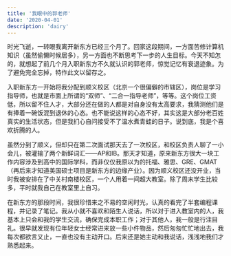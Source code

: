 ```yaml
---
title: '我眼中的郭老师'
date: '2020-04-01'
description: 'dairy'
---
```


时光飞逝，一转眼我离开新东方已经三个月了。回家这段期间，一方面苦修计算机知识（虽然偷懒时候居多），另一方面也不断思考下一步的人生目标。今天不知怎的，就想起了前几个月入职新东方不久就认识的郭老师，惊觉记忆有衰退迹象。为了避免完全忘掉，特作此文以留存之。

入职新东方一开始将我分配到顺义校区（北京一个很偏僻的市辖区），岗位是学习指导师，也就是市面上所谓的“双师”、“二合一指导老师”，等等。这个岗位工资低，所以留不住人才，大部分还在做的人都是对自身没有太高要求，我猜测他们是有捧着一碗饭混到退休的心态。也不能说这样的心态不好，其实这是大部分老百姓真实的生活状态，但是我扪心自问接受不了温水煮青蛙的日子。说到底，我是个喜欢折腾的人。

虽然分到了顺义，但却只在第二次面试那天去了一次校区，和校区负责人聊了一小会儿，被灌输了两个新鲜词汇——AP和IB。那天才知道，原来新东方很大一块工作内容涉及到高中的国际学科，而非仅仅我原以为的托福、雅思、GRE、GMAT（再后来才知道美国硕士项目是新东方的边缘产业）。因为顺义校区还没开业，当时我被安排在了中关村南楼校区，一个人用着一间超大教室。除了周末学生比较多，平时就我自己在教室里上自习。

在新东方的那段时间，我很珍惜来之不易的空闲时光，认真的看完了半套编程课程，并记录了笔记。我从小就不喜欢和陌生人说话，所以对于进入教室内的人，我基本上只会和我的学生交流，确保完成本职工作；对于其他人，我一般是行注目礼。很早就发现有位年轻女士经常进来放一些小件物品，然后匆匆忙忙地出去，我每次都欲言又止，一直也没有主动开口。后来还是她主动和我说话，浅浅地我们才熟悉起来。

